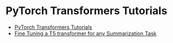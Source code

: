 # PyTorch Transformers Tutorials
- [PyTorch Transformers Tutorials](https://github.com/abhimishra91/transformers-tutorials)
- [Fine Tuning a T5 transformer for any Summarization Task](https://towardsdatascience.com/fine-tuning-a-t5-transformer-for-any-summarization-task-82334c64c81)
